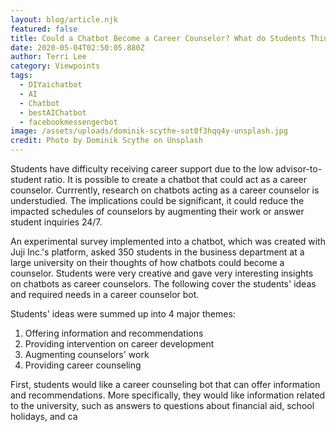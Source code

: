 ```yaml
---
layout: blog/article.njk
featured: false
title: Could a Chatbot Become a Career Counselor? What do Students Think?
date: 2020-05-04T02:50:05.880Z
author: Terri Lee
category: Viewpoints
tags:
  - DIYaichatbot
  - AI
  - Chatbot
  - bestAIChatbot
  - facebookmessengerbot
image: /assets/uploads/dominik-scythe-sot0f3hqq4y-unsplash.jpg
credit: Photo by Dominik Scythe on Unsplash
---
```

Students have difficulty receiving career support due to the low advisor-to-student ratio. It is possible to create a chatbot that could act as a career counselor. Currrently, research on chatbots acting as a career counselor is understudied. The implications could be significant, it could reduce the impacted schedules of counselors by augmenting their work or answer student inquiries 24/7.

An experimental survey implemented into a chatbot, which was created with Juji Inc.'s platform, asked 350 students in the business department at a large university on their thoughts of how chatbots could become a counselor. Students were very creative and gave very interesting insights on chatbots as career counselors. The following cover the students' ideas and required needs in a career counselor bot. 

Students' ideas were summed up into 4 major themes:

1. Offering information and recommendations
2. Providing intervention on career development
3. Augmenting counselors' work
4. Providing career counseling

First, students would like a career counseling bot that can offer information and recommendations. More specifically, they would like information related to the university, such as answers to questions about financial aid, school holidays, and ca